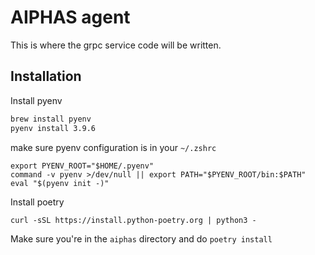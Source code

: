 # AIPHAS agent
This is where the grpc service code will be written.

## Installation
Install pyenv
```bash
brew install pyenv
pyenv install 3.9.6
```
make sure pyenv configuration is in your `~/.zshrc`
```
export PYENV_ROOT="$HOME/.pyenv"
command -v pyenv >/dev/null || export PATH="$PYENV_ROOT/bin:$PATH"
eval "$(pyenv init -)"
```

Install poetry
```
curl -sSL https://install.python-poetry.org | python3 -
```

Make sure you're in the `aiphas` directory and do `poetry install`
